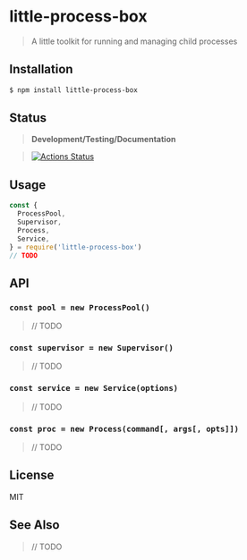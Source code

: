little-process-box
==================

> A little toolkit for running and managing child processes

<a name="installation"></a>
## Installation

```sh
$ npm install little-process-box
```

<a name="status"></a>
## Status

> **Development/Testing/Documentation**

> [![Actions Status](https://github.com/little-core-labs/little-process-box/workflows/Node%20CI/badge.svg)](https://github.com/little-core-labs/little-process-box/actions)

<a name="usage"></a>
## Usage

```js
const {
  ProcessPool,
  Supervisor,
  Process,
  Service,
} = require('little-process-box')
// TODO
```

## API

### `const pool = new ProcessPool()`

> // TODO

### `const supervisor = new Supervisor()`

> // TODO

### `const service = new Service(options)`

> // TODO

### `const proc = new Process(command[, args[, opts]])`

> // TODO

## License

MIT

## See Also

> // TODO

